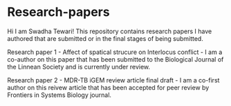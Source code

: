 # Research-papers
Hi I am Swadha Tewari! This repository contains research papers I have authored that are submitted or in the final stages of being submitted. 

Research paper 1 - Affect of spatical strucure on Interlocus conflict - I am a co-author on this paper that has been submitted to the Biological Journal of the Linnean Society and is currently under review. 

Research paper 2 - MDR-TB iGEM review article final draft - I am a co-first author on this reivew article that has been accepted for peer review by Frontiers in Systems Biology journal. 
